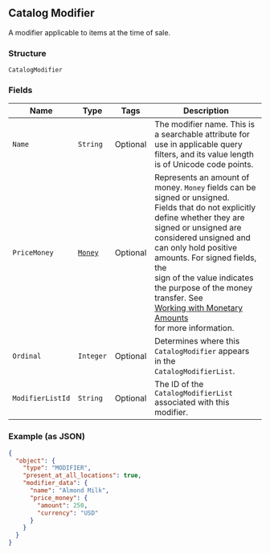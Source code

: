 ## Catalog Modifier

A modifier applicable to items at the time of sale.

### Structure

`CatalogModifier`

### Fields

| Name | Type | Tags | Description |
|  --- | --- | --- | --- |
| `Name` | `String` | Optional | The modifier name.  This is a searchable attribute for use in applicable query filters, and its value length is of Unicode code points. |
| `PriceMoney` | [`Money`](/doc/models/money.md) | Optional | Represents an amount of money. `Money` fields can be signed or unsigned.<br>Fields that do not explicitly define whether they are signed or unsigned are<br>considered unsigned and can only hold positive amounts. For signed fields, the<br>sign of the value indicates the purpose of the money transfer. See<br>[Working with Monetary Amounts](https://developer.squareup.com/docs/build-basics/working-with-monetary-amounts)<br>for more information. |
| `Ordinal` | `Integer` | Optional | Determines where this `CatalogModifier` appears in the `CatalogModifierList`. |
| `ModifierListId` | `String` | Optional | The ID of the `CatalogModifierList` associated with this modifier. |

### Example (as JSON)

```json
{
  "object": {
    "type": "MODIFIER",
    "present_at_all_locations": true,
    "modifier_data": {
      "name": "Almond Milk",
      "price_money": {
        "amount": 250,
        "currency": "USD"
      }
    }
  }
}
```

